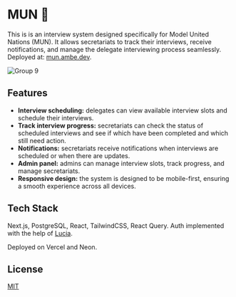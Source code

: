 # MUN 🎤

This is is an interview system designed specifically for Model United Nations (MUN). It allows secretariats to track their interviews, receive notifications, and manage the delegate interviewing process seamlessly. <br> Deployed at: [mun.ambe.dev](https://mun.ambe.dev/).

![Group 9](https://github.com/user-attachments/assets/6b5f1938-7c19-4003-868c-7030f29cc588)

## Features

- **Interview scheduling:** delegates can view available interview slots and schedule their interviews.
- **Track interview progress:** secretariats can check the status of scheduled interviews and see if which have been completed and which still need action.
- **Notifications:** secretariats receive notifications when interviews are scheduled or when there are updates.
- **Admin panel:** admins can manage interview slots, track progress, and manage secretariats.
- **Responsive design:** the system is designed to be mobile-first, ensuring a smooth experience across all devices.

## Tech Stack

Next.js, PostgreSQL, React, TailwindCSS, React Query. Auth implemented with the help of [Lucia](https://lucia-auth.com/).

Deployed on Vercel and Neon.

## License

[MIT](https://choosealicense.com/licenses/mit/)
